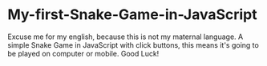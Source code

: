 # My-first-Snake-Game-in-JavaScript
Excuse me for my english, because this is not my maternal language.
A simple Snake Game in JavaScript with click buttons, this means it's going to be played on computer or mobile.
Good Luck!
